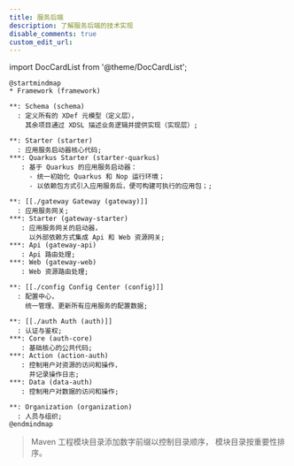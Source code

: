 ```yaml
---
title: 服务后端
description: 了解服务后端的技术实现
disable_comments: true
custom_edit_url:
---
```


import DocCardList from '@theme/DocCardList';

<!-- https://plantuml.com/mindmap-diagram -->

```plantuml
@startmindmap
* Framework (framework)

**: Schema (schema)
  : 定义所有的 XDef 元模型（定义层），
    其余项目通过 XDSL 描述业务逻辑并提供实现（实现层）;

**: Starter (starter)
  : 应用服务启动器核心代码;
***: Quarkus Starter (starter-quarkus)
   : 基于 Quarkus 的应用服务启动器：
     - 统一初始化 Quarkus 和 Nop 运行环境；
     - 以依赖包方式引入应用服务后，便可构建可执行的应用包；;

**: [[./gateway Gateway (gateway)]]
  : 应用服务网关;
***: Starter (gateway-starter)
   : 应用服务网关的启动器，
     以外部依赖方式集成 Api 和 Web 资源网关;
***: Api (gateway-api)
   : Api 路由处理;
***: Web (gateway-web)
   : Web 资源路由处理;

**: [[./config Config Center (config)]]
  : 配置中心，
    统一管理、更新所有应用服务的配置数据;

**: [[./auth Auth (auth)]]
  : 认证与鉴权;
***: Core (auth-core)
   : 基础核心的公共代码;
***: Action (action-auth)
   : 控制用户对资源的访问和操作，
     并记录操作日志;
***: Data (data-auth)
   : 控制用户对数据的访问和操作;

**: Organization (organization)
  : 人员与组织;
@endmindmap
```

> Maven 工程模块目录添加数字前缀以控制目录顺序，
> 模块目录按重要性排序。

<DocCardList />
